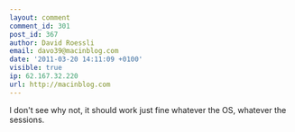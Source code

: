 ```yaml
---
layout: comment
comment_id: 301
post_id: 367
author: David Roessli
email: davo39@macinblog.com
date: '2011-03-20 14:11:09 +0100'
visible: true
ip: 62.167.32.220
url: http://macinblog.com
---
```

I don't see why not, it should work just fine whatever the OS, whatever the sessions.
